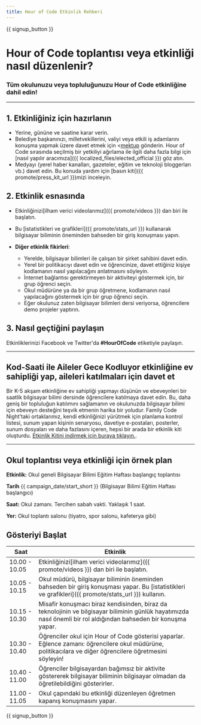 ```yaml
---
title: Hour of Code Etkinlik Rehberi
---
```


{{ signup_button }}

# Hour of Code toplantısı veya etkinliği nasıl düzenlenir?

### Tüm okulunuzu veya topluluğunuzu Hour of Code etkinliğine dahil edin!

* * *

## 1. Etkinliğiniz için hazırlanın

- Yerine, gününe ve saatine karar verin.
- Belediye başkanınızı, milletvekillerini, valiyi veya etkili iş adamlarını konuşma yapmak üzere davet etmek için <[mektup](https://hourofcode.com/promote/resources#sample-emails) gönderin. Hour of Code sırasında seçilmiş bir yetkiliyi ağırlama ile ilgili daha fazla bilgi için [nasıl yapılır aracımıza]({{ localized_files/elected_official }}) göz atın.
- Medyayı (yerel haber kanalları, gazeteler, eğitim ve teknoloji bloggerları vb.) davet edin. Bu konuda yardım için [basın kiti]({{ promote/press_kit_url }})mizi inceleyin.

## 2. Etkinlik esnasında

- Etkinliğinizi[ilham verici videolarımız]({{ promote/videos }}) dan biri ile başlatın.
- Bu [istatistikleri ve grafikleri]({{ promote/stats_url }}) kullanarak bilgisayar biliminin öneminden bahseden bir giriş konuşması yapın.   
      
    
- **Diğer etkinlik fikirleri**: 
    - Yerelde, bilgisayar bilimleri ile çalışan bir şirket sahibini davet edin.
    - Yerel bir politikacıyı davet edin ve öğrencinize, davet ettiğiniz kişiye kodlamanın nasıl yapılacağını anlatmasını söyleyin.
    - İnternet bağlantısı gerektirmeyen bir aktiviteyi göstermek için, bir grup öğrenci seçin.
    - Okul müdürüne ya da bir grup öğretmene, kodlamanın nasıl yapılacağını göstermek için bir grup öğrenci seçin.
    - Eğer okulunuz zaten bilgisayar bilimleri dersi veriyorsa, öğrencilere demo projeler yaptırın.

## 3. Nasıl geçtiğini paylaşın

Etkinliklerinizi Facebook ve Twitter'da **#HourOfCode** etiketiyle paylaşın.

* * *

## Kod-Saati ile Aileler Gece Kodluyor etkinliğine ev sahipliği yap, aileleri katılmaları için davet et

Bir K-5 akşam etkinliğine ev sahipliği yapmayı düşünün ve ebeveynleri bir saatlik bilgisayar bilimi dersinde öğrencilere katılmaya davet edin. Bu, daha geniş bir topluluğun katılımını sağlamanın ve okulunuzda bilgisayar bilimi için ebeveyn desteğini teşvik etmenin harika bir yoludur. Family Code Night'taki ortaklarımız, kendi etkinliğinizi yürütmek için planlama kontrol listesi, sunum yapan kişinin senaryosu, davetiye e-postaları, posterler, sunum dosyaları ve daha fazlasını içeren, hepsi bir arada bir etkinlik kiti oluşturdu. [ Etkinlik Kitini indirmek için buraya tıklayın.](http://www.familycodenight.org/DownloadCodeDotOrg.html).

* * *

## Okul toplantısı veya etkinliği için örnek plan

**Etkinlik:** Okul geneli Bilgisayar Bilimi Eğitim Haftası başlangıç toplantısı

**Tarih** {{ campaign_date/start_short }} (Bilgisayar Bilimi Eğitim Haftası başlangıcı)

**Saat:** Okul zamanı. Tercihen sabah vakti. Yaklaşık 1 saat.

**Yer:** Okul toplantı salonu (tiyatro, spor salonu, kafeterya gibi)

## Gösteriyi Başlat

| Saat          | Etkinlik                                                                                                                                                          |
| ------------- | ----------------------------------------------------------------------------------------------------------------------------------------------------------------- |
| 10.00 - 10.05 | Etkinliğinizi[ilham verici videolarımız]({{ promote/videos }}) dan biri ile başlatın.                                                                             |
| 10.05 - 10.15 | Okul müdürü, bilgisayar biliminin öneminden bahseden bir giriş konuşması yapar. Bu [istatistikleri ve grafikleri]({{ promote/stats_url }}) kullanın.              |
| 10.15 - 10.30 | Misafir konuşmacı biraz kendisinden, biraz da teknolojinin ve bilgisayar biliminin günlük hayatımızda nasıl önemli bir rol aldığından bahseden bir konuşma yapar. |
| 10.30 - 10.40 | Öğrenciler okul için Hour of Code gösterisi yaparlar. Eğlence zamanı: öğrencilere okul müdürüne, politikacılara ve diğer öğrencilere öğretmesini söyleyin!        |
| 10.40 - 11.00 | Öğrenciler bilgisayardan bağımsız bir aktivite göstererek bilgisayar biliminin bilgisayar olmadan da öğretilebildiğini gösterirler.                               |
| 11.00 - 11.05 | Okul çapındaki bu etkinliği düzenleyen öğretmen kapanış konuşmasını yapar.                                                                                        |

{{ signup_button }}